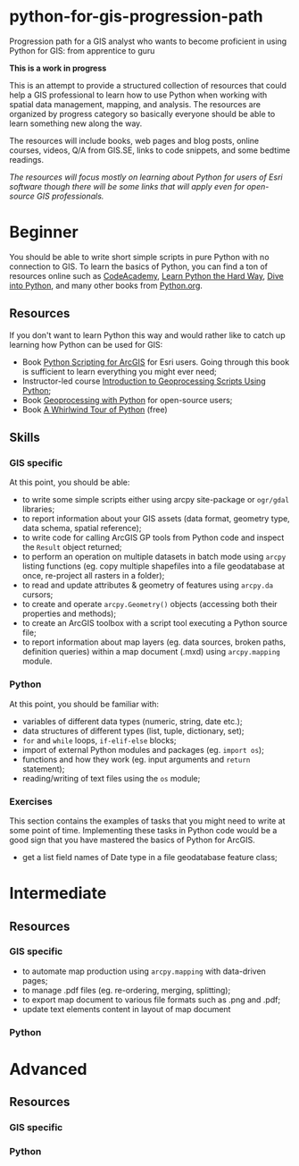 # python-for-gis-progression-path
Progression path for a GIS analyst who wants to become proficient in using Python for GIS: from apprentice to guru

**This is a work in progress**

This is an attempt to provide a structured collection of resources that could help a GIS professional to learn how to use Python when working with spatial data management, mapping, and analysis. The resources are organized by progress category so basically everyone should be able to learn something new along the way.

The resources will include books, web pages and blog posts, online courses, videos, Q/A from GIS.SE, links to code snippets, and some bedtime readings. 

_The resources will focus mostly on learning about Python for users of Esri software though there will be some links that will apply even for open-source GIS professionals._

# Beginner

You should be able to write short simple scripts in pure Python with no connection to GIS. To learn the basics of Python, you can find a ton of resources online such as [CodeAcademy](https://www.codecademy.com/learn/python), [Learn Python the Hard Way](https://learnpythonthehardway.org/book/intro.html), [Dive into Python](http://www.diveintopython3.net/installing-python.html), and many other books from [Python.org](https://wiki.python.org/moin/IntroductoryBooks).

## Resources
If you don't want to learn Python this way and would rather like to catch up learning how Python can be used for GIS:
* Book [Python Scripting for ArcGIS](https://www.amazon.com/Python-Scripting-ArcGIS-Paul-Zandbergen/dp/1589483715) for Esri users. Going through this book is sufficient to learn everything you might ever need;
* Instructor-led course [Introduction to Geoprocessing Scripts Using Python](https://www.esri.com/training/catalog/57630435851d31e02a43f054/introduction-to-geoprocessing-scripts-using-python/);
* Book [Geoprocessing with Python](https://www.manning.com/books/geoprocessing-with-python) for open-source users;
* Book [A Whirlwind Tour of Python](http://www.oreilly.com/programming/free/a-whirlwind-tour-of-python.csp) (free)

## Skills

### GIS specific
At this point, you should be able:
- to write some simple scripts either using arcpy site-package or `ogr/gdal` libraries;
- to report information about your GIS assets (data format, geometry type, data schema, spatial reference);
- to write code for calling ArcGIS GP tools from Python code and inspect the `Result` object returned;
- to perform an operation on multiple datasets in batch mode using `arcpy` listing functions (eg. copy multiple shapefiles into a file geodatabase at once, re-project all  rasters in a folder);
- to read and update attributes & geometry of features using `arcpy.da` cursors;
- to create and operate `arcpy.Geometry()` objects (accessing both their properties and methods);
- to create an ArcGIS toolbox with a script tool executing a Python source file;
- to report information about map layers (eg. data sources, broken paths, definition queries) within a map document (.mxd) using `arcpy.mapping` module.

### Python
At this point, you should be familiar with:
- variables of different data types (numeric, string, date etc.);
- data structures of different types (list, tuple, dictionary, set);
- `for` and `while` loops, `if-elif-else` blocks;
- import of external Python modules and packages (eg. `import os`);
- functions and how they work (eg. input arguments and `return` statement);
- reading/writing of text files using the `os` module;

### Exercises
This section contains the examples of tasks that you might need to write at some point of time. Implementing these tasks in Python code would be a good sign that you have mastered the basics of Python for ArcGIS.
- get a list field names of Date type in a file geodatabase feature class;



# Intermediate

## Resources


### GIS specific
- to automate map production using `arcpy.mapping` with data-driven pages;
- to manage .pdf files (eg. re-ordering, merging, splitting);
- to export map document to various file formats such as .png and .pdf;
- update text elements content in layout of map document 

### Python





# Advanced

## Resources

### GIS specific
### Python
